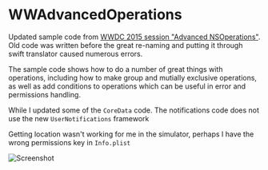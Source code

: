# WWAdvancedOperations

Updated sample code from [WWDC 2015 session "Advanced NSOperations"](https://developer.apple.com/videos/play/wwdc2015/226/). Old code was written before the great re-naming and putting it through swift translator caused numerous errors. 

The sample code shows how to do a number of great things with operations, including how to make group and mutially exclusive operations, as well as add conditions to operations which can be useful in error and permissions handling.

While I updated some of the `CoreData` code. The notifications code does not use the new `UserNotifications` framework

Getting location wasn't working for me in the simulator, perhaps I have the wrong permissions key in `Info.plist`

![Screenshot](https://raw.githubusercontent.com/bgayman/WWAdvancedOperations/master/Screenshot.png)

